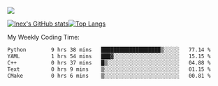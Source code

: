 ![](https://komarev.com/ghpvc/?username=lnexenl&style=flat-square&color=orange)

[![lnex's GitHub stats](https://github-readme-stats.vercel.app/api?username=lnexenl&count_private=true&show_icons=true)](https://github.com/anuraghazra/github-readme-stats)[![Top Langs](https://github-readme-stats.vercel.app/api/top-langs/?username=lnexenl&layout=compact&langs_count=8&exclude_repo=32-bit-MIPS-CPU)](https://github.com/anuraghazra/github-readme-stats)

My Weekly Coding Time:
<!--START_SECTION:waka-->

```txt
Python        9 hrs 38 mins   ███████████████████▒░░░░░   77.14 %
YAML          1 hrs 54 mins   ███▓░░░░░░░░░░░░░░░░░░░░░   15.15 %
C++           0 hrs 37 mins   █▒░░░░░░░░░░░░░░░░░░░░░░░   04.88 %
Text          0 hrs 9 mins    ▒░░░░░░░░░░░░░░░░░░░░░░░░   01.15 %
CMake         0 hrs 6 mins    ▒░░░░░░░░░░░░░░░░░░░░░░░░   00.81 %
```

<!--END_SECTION:waka-->



